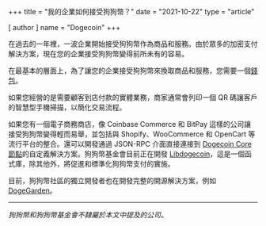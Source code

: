 +++
title = "我的企業如何接受狗狗幣？"
date = "2021-10-22"
type = "article"

[ author ]
  name = "Dogecoin"
+++

在過去的一年裡，一波企業開始接受狗狗幣作為商品和服務。由於眾多的加密支付解決方案，現在您的企業接受狗狗幣變得前所未有的容易。

在最基本的層面上，為了讓您的企業接受狗狗幣來換取商品和服務，您需要一個[錢包](/zh-tw/dogepedia/articles/how-do-i-get-a-wallet)。

如果您經營的是需要顧客到店付款的實體業務，商家通常會列印一個 QR 碼讓客戶的智慧型手機掃描，以簡化交易流程。

如果您有一個電子商務商店，像 Coinbase Commerce 和 BitPay 這樣的公司讓接受狗狗幣變得輕而易舉，並包括與 Shopify、WooCommerce 和 OpenCart 等流行平台的整合。還可以開發通過 JSON-RPC 介面直接連接到 [Dogecoin Core 節點](/dogepedia/how-tos/operating-a-node/)的自定義解決方案。狗狗幣基金會目前正在開發 [Libdogecoin](https://foundation.dogecoin.com/trailmap/libdogecoin/)，這是一個函式庫，除其他外，將促進和標準化狗狗幣支付的實施。

目前，狗狗幣社區的獨立開發者也在開發完整的開源解決方案，例如 [DogeGarden](https://dogegarden.io/)。

***

*狗狗幣和狗狗幣基金會不隸屬於本文中提及的公司。*
